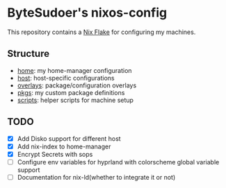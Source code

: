 # ByteSudoer's nixos-config


This repository contains a [Nix Flake](https://nixos.wiki/wiki/Flakes) for configuring my machines.

## Structure

- [home]: my home-manager configuration
- [host]: host-specific configurations
- [overlays]: package/configuration overlays
- [pkgs]: my custom package definitions
- [scripts]: helper scripts for machine setup


<!-- Structure -->

[home]: ./home
[host]: ./host
[overlays]: ./overlays
[pkgs]: ./pkgs
[scripts]: ./scripts


## TODO
- [X] Add Disko support for different host 
- [X] Add nix-index to home-manager
- [X] Encrypt Secrets with sops
- [ ] Configure env variables for hyprland with colorscheme global variable support
- [ ] Documentation for nix-ld(whether to integrate it or not)
